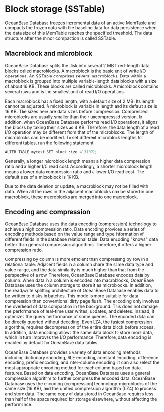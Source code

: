 Block storage (SSTable) 
============================================



OceanBase Database freezes incremental data of an active MemTable and compacts the frozen data with the baseline data for data persistence when the data size of this MemTable reaches the specified threshold. The data structure after the minor compaction is called SSTable.

Macroblock and microblock 
---------------------------------------------

OceanBase Database splits the disk into several 2 MB fixed-length data blocks called macroblocks. A macroblock is the basic unit of write I/O operations. An SSTable comprises several macroblocks. Data within a macroblock is grouped into multiple variable-length data blocks with a size of about 16 KB. These blocks are called microblocks. A microblock contains several rows and is the smallest unit of read I/O operations.

Each macroblock has a fixed length, with a default size of 2 MB. Its length cannot be adjusted. A microblock is variable in length and its default size is 16 KB. The sizes here are data sizes before compression. Compressed microblocks are usually smaller than their uncompressed version. In addition, when OceanBase Database performs read I/O operations, it aligns the blocks by taking their sizes as 4 KB. Therefore, the data length of a read I/O operation may be different from that of the microblocks. The length of microblocks can be modified. To set different microblock lengths for different tables, run the following statement:

```javascript
ALTER TABLE mytest SET block_size =131072;
```



Generally, a longer microblock length means a higher data compression ratio and a higher I/O read cost. Accordingly, a shorter microblock length means a lower data compression ratio and a lower I/O read cost. The default size of a microblock is 16 KB.

Due to the data deletion or update, a macroblock may not be filled with data. When all the rows in the adjacent macroblocks can be stored in one macroblock, these macroblocks are merged into one macroblock.

Encoding and compression 
--------------------------------------------

OceanBase Database uses the data encoding (compression) technology to achieve a high compression ratio. Data encoding provides a series of encoding methods based on the value range and type information of different fields in the database relational table. Data encoding "knows" data better than general compression algorithms. Therefore, it offers a higher compression ratio.

Compressing by column is more efficient than compressing by row in a relational table. Adjacent fields in a column share the same data type and value range, and the data similarity is much higher than that from the perspective of a row. Therefore, OceanBase Database encodes data by column. When data in a column is encoded into macroblocks, OceanBase Database uses the column storage to store it as microblocks. In addition, the read/write splitting architecture of OceanBase Database enables data to be written to disks in batches. This mode is more suitable for data compression than conventional dirty page flush. The encoding only involves the overhead of data compaction in the background. This does not damage the performance of real-time user writes, updates, and deletes. Instead, it optimizes the query performance of some queries. The encoded data can be directly queried without decoding. Even LZ4, the fastest compression algorithm, requires decompression of the entire data block before access. In addition, data encoding allows the same data block to store more data, which in turn improves the I/O performance. Therefore, data encoding is enabled by default for OceanBase data tables.

OceanBase Database provides a variety of data encoding methods, including dictionary encoding, RLE encoding, constant encoding, difference encoding, prefix encoding, and inter-column encoding. It can also select the most appropriate encoding method for each column based on data features. Based on data encoding, OceanBase Database uses a general compression algorithm to further compress the encoded data. OceanBase Database uses the encoding (compression) technology, microblocks of the same size (16 KB), and the unified compression algorithm (LZ4) to process and store data. The same copy of data stored in OceanBase requires less than half of the space required for storage elsewhere, without affecting the performance.
